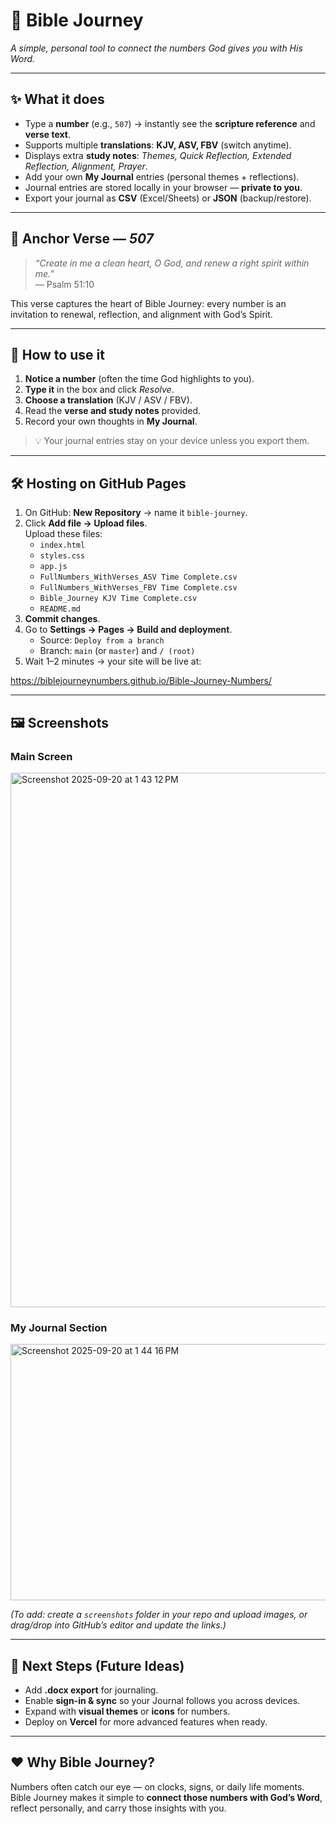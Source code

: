 # 📖 Bible Journey  

*A simple, personal tool to connect the numbers God gives you with His Word.*  

---

## ✨ What it does  
- Type a **number** (e.g., `507`) → instantly see the **scripture reference** and **verse text**.  
- Supports multiple **translations**: **KJV, ASV, FBV** (switch anytime).  
- Displays extra **study notes**: *Themes, Quick Reflection, Extended Reflection, Alignment, Prayer*.  
- Add your own **My Journal** entries (personal themes + reflections).  
- Journal entries are stored locally in your browser — **private to you**.  
- Export your journal as **CSV** (Excel/Sheets) or **JSON** (backup/restore).  

---

## 🌟 Anchor Verse — *507*  
> *“Create in me a clean heart, O God, and renew a right spirit within me.”*  
> — Psalm 51:10  

This verse captures the heart of Bible Journey: every number is an invitation to renewal, reflection, and alignment with God’s Spirit.  

---

## 🚀 How to use it  

1. **Notice a number** (often the time God highlights to you).  
2. **Type it** in the box and click *Resolve*.  
3. **Choose a translation** (KJV / ASV / FBV).  
4. Read the **verse and study notes** provided.  
5. Record your own thoughts in **My Journal**.  

> 💡 Your journal entries stay on your device unless you export them.  

---

## 🛠 Hosting on GitHub Pages  

1. On GitHub: **New Repository** → name it `bible-journey`.  
2. Click **Add file → Upload files**.  
   Upload these files:  
   - `index.html`  
   - `styles.css`  
   - `app.js`  
   - `FullNumbers_WithVerses_ASV Time Complete.csv`  
   - `FullNumbers_WithVerses_FBV Time Complete.csv`  
   - `Bible_Journey KJV Time Complete.csv`  
   - `README.md`  
3. **Commit changes**.  
4. Go to **Settings → Pages → Build and deployment**.  
   - Source: `Deploy from a branch`  
   - Branch: `main` (or `master`) and `/ (root)`  
5. Wait 1–2 minutes → your site will be live at:  

https://biblejourneynumbers.github.io/Bible-Journey-Numbers/

---

## 🖼 Screenshots  

### Main Screen  
 <img width="1017" height="855" alt="Screenshot 2025-09-20 at 1 43 12 PM" src="https://github.com/user-attachments/assets/955e6ca0-1892-4029-9509-fa643288263f" />


### My Journal Section  
<img width="863" height="410" alt="Screenshot 2025-09-20 at 1 44 16 PM" src="https://github.com/user-attachments/assets/063150f1-6297-43ac-bebf-9e2d1da4ce4b" />


*(To add: create a `screenshots` folder in your repo and upload images, or drag/drop into GitHub’s editor and update the links.)*  

---

## 🔄 Next Steps (Future Ideas)  
- Add **.docx export** for journaling.  
- Enable **sign-in & sync** so your Journal follows you across devices.  
- Expand with **visual themes** or **icons** for numbers.  
- Deploy on **Vercel** for more advanced features when ready.  

---

## ❤️ Why Bible Journey?  
Numbers often catch our eye — on clocks, signs, or daily life moments. Bible Journey makes it simple to **connect those numbers with God’s Word**, reflect personally, and carry those insights with you.  
